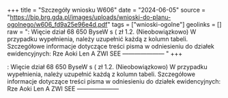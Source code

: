 +++
title = "Szczegóły wniosku W606"
date = "2024-06-05"
source = "https://bip.brg.gda.pl/images/uploads/wnioski-do-planu-ogolnego/w606_fd9a25e96e4d.pdf"
tags = ["wnioski-ogolne"]
geolinks = []
raw = ": Więcie dział 68 650 ByseW s ( zł 1.2. (Nieobowiązkowo) W przypadku wypełnienia, należy uzupełnić każdą z kolumn tabeli. Szczegółowe informacje dotyczące treści pisma w odniesieniu do działek ewidencyjnych: Rze Aoki Len A ZWI SEE ———————   "
+++

: Więcie dział 68 650 ByseW s ( zł
1.2. (Nieobowiązkowo) W przypadku wypełnienia, należy uzupełnić każdą z kolumn tabeli.
Szczegółowe informacje dotyczące treści pisma w odniesieniu do działek ewidencyjnych:
Rze Aoki Len A ZWI SEE ——————— 
 


